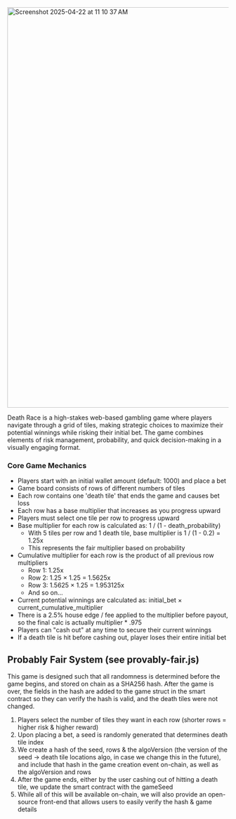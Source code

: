 <img width="913" alt="Screenshot 2025-04-22 at 11 10 37 AM" src="https://github.com/user-attachments/assets/82ec8157-0ddb-4e7d-b566-f374261f89b4" />

Death Race is a high-stakes web-based gambling game where players navigate through a grid of tiles, making strategic choices to maximize their potential winnings while risking their initial bet. The game combines elements of risk management, probability, and quick decision-making in a visually engaging format.

### Core Game Mechanics

- Players start with an initial wallet amount (default: 1000) and place a bet
- Game board consists of rows of different numbers of tiles
- Each row contains one 'death tile' that ends the game and causes bet loss
- Each row has a base multiplier that increases as you progress upward
- Players must select one tile per row to progress upward
- Base multiplier for each row is calculated as: 1 / (1 - death_probability)
  - With 5 tiles per row and 1 death tile, base multiplier is 1 / (1 - 0.2) = 1.25x
  - This represents the fair multiplier based on probability
- Cumulative multiplier for each row is the product of all previous row multipliers
  - Row 1: 1.25x
  - Row 2: 1.25 × 1.25 = 1.5625x
  - Row 3: 1.5625 × 1.25 = 1.953125x
  - And so on...
- Current potential winnings are calculated as: initial_bet × current_cumulative_multiplier
- There is a 2.5% house edge / fee applied to the multiplier before payout, so the final calc is actually multiplier \* .975
- Players can "cash out" at any time to secure their current winnings
- If a death tile is hit before cashing out, player loses their entire initial bet

## Probably Fair System (see provably-fair.js)

This game is designed such that all randomness is determined before the game begins, and stored on chain as a SHA256 hash. After the game is over, the fields in the hash are added to the game struct in the smart contract so they can verify the hash is valid, and the death tiles were not changed.

1. Players select the number of tiles they want in each row (shorter rows = higher risk & higher reward)
2. Upon placing a bet, a seed is randomly generated that determines death tile index
3. We create a hash of the seed, rows & the algoVersion (the version of the seed -> death tile locations algo, in case we change this in the future), and include that hash in the game creation event on-chain, as well as the algoVersion and rows 
4. After the game ends, either by the user cashing out of hitting a death tile, we update the smart contract with the gameSeed
5. While all of this will be available on-chain, we will also provide an open-source front-end that allows users to easily verify the hash & game details
